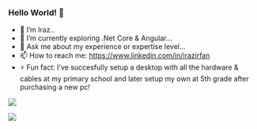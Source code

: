 ### Hello World! 👋

- 🔭 I’m Iraz..
- 🌱 I’m currently exploring .Net Core & Angular...
- 💬 Ask me about my experience or expertise level...
- 📫 How to reach me: https://www.linkedin.com/in/irazirfan
- ⚡ Fun fact: I've succesfully setup a desktop with all the hardware & cables at my primary school and later setup my own at 5th grade after purchasing a new pc!




![](https://github-readme-stats.vercel.app/api?username=irazirfan&show_icons=true&count_private=true)

![](https://github-readme-stats.vercel.app/api/top-langs/?username=irazirfan&layout=compact)
